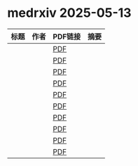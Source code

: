 # medrxiv 2025-05-13

| 标题 | 作者 | PDF链接 |  摘要 |
|------|------|--------|------|
|  |  | [PDF](https://doi.org/10.1101/2024.09.11.24313497) |  |
|  |  | [PDF](https://doi.org/10.1101/2024.10.15.24315447) |  |
|  |  | [PDF](https://doi.org/10.1101/2025.01.14.25320536) |  |
|  |  | [PDF](https://doi.org/10.1101/2025.01.14.25320554) |  |
|  |  | [PDF](https://doi.org/10.1101/2025.02.12.25322157) |  |
|  |  | [PDF](https://doi.org/10.1101/2025.02.21.25322553) |  |
|  |  | [PDF](https://doi.org/10.1101/2025.03.17.25324107) |  |
|  |  | [PDF](https://doi.org/10.1101/2025.05.01.25326795) |  |
|  |  | [PDF](https://doi.org/10.1101/2025.05.07.25326886) |  |
|  |  | [PDF](https://doi.org/10.1101/2025.05.09.25327142) |  |
